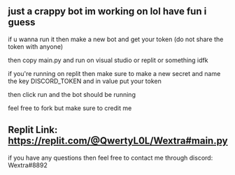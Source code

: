 ## just a crappy bot im working on lol have fun i guess

if u wanna run it then make a new bot and get your token (do not share the token with anyone)

then copy main.py and run on visual studio or replit or something idfk

if you're running on replit then make sure to make a new secret and name the key DISCORD_TOKEN and in value put your token

then click run and the bot should be running

feel free to fork but make sure to credit me

## Replit Link: https://replit.com/@QwertyL0L/Wextra#main.py

if you have any questions then feel free to contact me through discord: Wextra#8892
